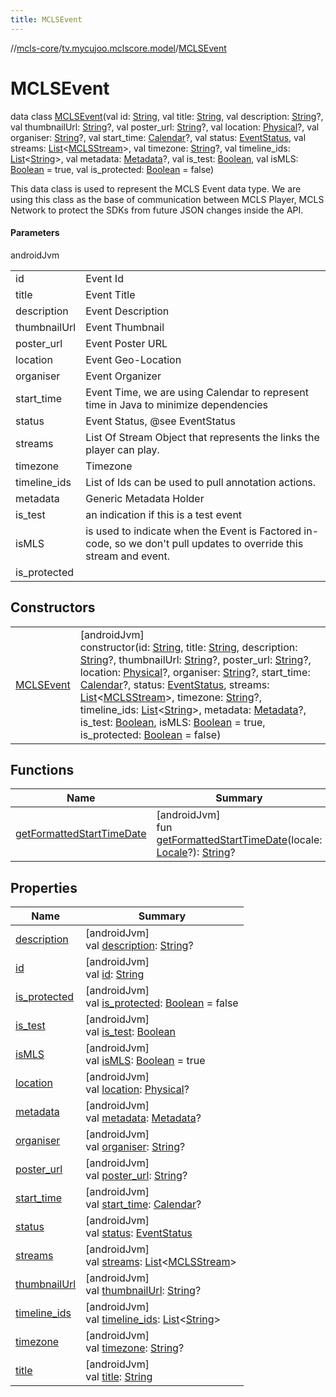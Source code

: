 ```yaml
---
title: MCLSEvent
---
```

//[mcls-core](../../../index.html)/[tv.mycujoo.mclscore.model](../index.html)/[MCLSEvent](index.html)



# MCLSEvent

data class [MCLSEvent](index.html)(val id: [String](https://kotlinlang.org/api/latest/jvm/stdlib/kotlin/-string/index.html), val title: [String](https://kotlinlang.org/api/latest/jvm/stdlib/kotlin/-string/index.html), val description: [String](https://kotlinlang.org/api/latest/jvm/stdlib/kotlin/-string/index.html)?, val thumbnailUrl: [String](https://kotlinlang.org/api/latest/jvm/stdlib/kotlin/-string/index.html)?, val poster_url: [String](https://kotlinlang.org/api/latest/jvm/stdlib/kotlin/-string/index.html)?, val location: [Physical](../-physical/index.html)?, val organiser: [String](https://kotlinlang.org/api/latest/jvm/stdlib/kotlin/-string/index.html)?, val start_time: [Calendar](https://developer.android.com/reference/kotlin/java/util/Calendar.html)?, val status: [EventStatus](../../tv.mycujoo.mclscore.entity/-event-status/index.html), val streams: [List](https://kotlinlang.org/api/latest/jvm/stdlib/kotlin.collections/-list/index.html)&lt;[MCLSStream](../-m-c-l-s-stream/index.html)&gt;, val timezone: [String](https://kotlinlang.org/api/latest/jvm/stdlib/kotlin/-string/index.html)?, val timeline_ids: [List](https://kotlinlang.org/api/latest/jvm/stdlib/kotlin.collections/-list/index.html)&lt;[String](https://kotlinlang.org/api/latest/jvm/stdlib/kotlin/-string/index.html)&gt;, val metadata: [Metadata](../-metadata/index.html)?, val is_test: [Boolean](https://kotlinlang.org/api/latest/jvm/stdlib/kotlin/-boolean/index.html), val isMLS: [Boolean](https://kotlinlang.org/api/latest/jvm/stdlib/kotlin/-boolean/index.html) = true, val is_protected: [Boolean](https://kotlinlang.org/api/latest/jvm/stdlib/kotlin/-boolean/index.html) = false)

This data class is used to represent the MCLS Event data type. We are using this class as the base of communication between MCLS Player, MCLS Network to protect the SDKs from future JSON changes inside the API.



#### Parameters


androidJvm

| | |
|---|---|
| id | Event Id |
| title | Event Title |
| description | Event Description |
| thumbnailUrl | Event Thumbnail |
| poster_url | Event Poster URL |
| location | Event Geo-Location |
| organiser | Event Organizer |
| start_time | Event Time, we are using Calendar to represent time in Java to minimize dependencies |
| status | Event Status, @see EventStatus |
| streams | List Of Stream Object that represents the links the player can play. |
| timezone | Timezone |
| timeline_ids | List of Ids can be used to pull annotation actions. |
| metadata | Generic Metadata Holder |
| is_test | an indication if this is a test event |
| isMLS | is used to indicate when the Event is Factored in-code, so we don't pull updates to override this stream and event. |
| is_protected |



## Constructors


| | |
|---|---|
| [MCLSEvent](-m-c-l-s-event.html) | [androidJvm]<br>constructor(id: [String](https://kotlinlang.org/api/latest/jvm/stdlib/kotlin/-string/index.html), title: [String](https://kotlinlang.org/api/latest/jvm/stdlib/kotlin/-string/index.html), description: [String](https://kotlinlang.org/api/latest/jvm/stdlib/kotlin/-string/index.html)?, thumbnailUrl: [String](https://kotlinlang.org/api/latest/jvm/stdlib/kotlin/-string/index.html)?, poster_url: [String](https://kotlinlang.org/api/latest/jvm/stdlib/kotlin/-string/index.html)?, location: [Physical](../-physical/index.html)?, organiser: [String](https://kotlinlang.org/api/latest/jvm/stdlib/kotlin/-string/index.html)?, start_time: [Calendar](https://developer.android.com/reference/kotlin/java/util/Calendar.html)?, status: [EventStatus](../../tv.mycujoo.mclscore.entity/-event-status/index.html), streams: [List](https://kotlinlang.org/api/latest/jvm/stdlib/kotlin.collections/-list/index.html)&lt;[MCLSStream](../-m-c-l-s-stream/index.html)&gt;, timezone: [String](https://kotlinlang.org/api/latest/jvm/stdlib/kotlin/-string/index.html)?, timeline_ids: [List](https://kotlinlang.org/api/latest/jvm/stdlib/kotlin.collections/-list/index.html)&lt;[String](https://kotlinlang.org/api/latest/jvm/stdlib/kotlin/-string/index.html)&gt;, metadata: [Metadata](../-metadata/index.html)?, is_test: [Boolean](https://kotlinlang.org/api/latest/jvm/stdlib/kotlin/-boolean/index.html), isMLS: [Boolean](https://kotlinlang.org/api/latest/jvm/stdlib/kotlin/-boolean/index.html) = true, is_protected: [Boolean](https://kotlinlang.org/api/latest/jvm/stdlib/kotlin/-boolean/index.html) = false) |


## Functions


| Name | Summary |
|---|---|
| [getFormattedStartTimeDate](get-formatted-start-time-date.html) | [androidJvm]<br>fun [getFormattedStartTimeDate](get-formatted-start-time-date.html)(locale: [Locale](https://developer.android.com/reference/kotlin/java/util/Locale.html)?): [String](https://kotlinlang.org/api/latest/jvm/stdlib/kotlin/-string/index.html)? |


## Properties


| Name | Summary |
|---|---|
| [description](description.html) | [androidJvm]<br>val [description](description.html): [String](https://kotlinlang.org/api/latest/jvm/stdlib/kotlin/-string/index.html)? |
| [id](id.html) | [androidJvm]<br>val [id](id.html): [String](https://kotlinlang.org/api/latest/jvm/stdlib/kotlin/-string/index.html) |
| [is_protected](is_protected.html) | [androidJvm]<br>val [is_protected](is_protected.html): [Boolean](https://kotlinlang.org/api/latest/jvm/stdlib/kotlin/-boolean/index.html) = false |
| [is_test](is_test.html) | [androidJvm]<br>val [is_test](is_test.html): [Boolean](https://kotlinlang.org/api/latest/jvm/stdlib/kotlin/-boolean/index.html) |
| [isMLS](is-m-l-s.html) | [androidJvm]<br>val [isMLS](is-m-l-s.html): [Boolean](https://kotlinlang.org/api/latest/jvm/stdlib/kotlin/-boolean/index.html) = true |
| [location](location.html) | [androidJvm]<br>val [location](location.html): [Physical](../-physical/index.html)? |
| [metadata](metadata.html) | [androidJvm]<br>val [metadata](metadata.html): [Metadata](../-metadata/index.html)? |
| [organiser](organiser.html) | [androidJvm]<br>val [organiser](organiser.html): [String](https://kotlinlang.org/api/latest/jvm/stdlib/kotlin/-string/index.html)? |
| [poster_url](poster_url.html) | [androidJvm]<br>val [poster_url](poster_url.html): [String](https://kotlinlang.org/api/latest/jvm/stdlib/kotlin/-string/index.html)? |
| [start_time](start_time.html) | [androidJvm]<br>val [start_time](start_time.html): [Calendar](https://developer.android.com/reference/kotlin/java/util/Calendar.html)? |
| [status](status.html) | [androidJvm]<br>val [status](status.html): [EventStatus](../../tv.mycujoo.mclscore.entity/-event-status/index.html) |
| [streams](streams.html) | [androidJvm]<br>val [streams](streams.html): [List](https://kotlinlang.org/api/latest/jvm/stdlib/kotlin.collections/-list/index.html)&lt;[MCLSStream](../-m-c-l-s-stream/index.html)&gt; |
| [thumbnailUrl](thumbnail-url.html) | [androidJvm]<br>val [thumbnailUrl](thumbnail-url.html): [String](https://kotlinlang.org/api/latest/jvm/stdlib/kotlin/-string/index.html)? |
| [timeline_ids](timeline_ids.html) | [androidJvm]<br>val [timeline_ids](timeline_ids.html): [List](https://kotlinlang.org/api/latest/jvm/stdlib/kotlin.collections/-list/index.html)&lt;[String](https://kotlinlang.org/api/latest/jvm/stdlib/kotlin/-string/index.html)&gt; |
| [timezone](timezone.html) | [androidJvm]<br>val [timezone](timezone.html): [String](https://kotlinlang.org/api/latest/jvm/stdlib/kotlin/-string/index.html)? |
| [title](title.html) | [androidJvm]<br>val [title](title.html): [String](https://kotlinlang.org/api/latest/jvm/stdlib/kotlin/-string/index.html) |

